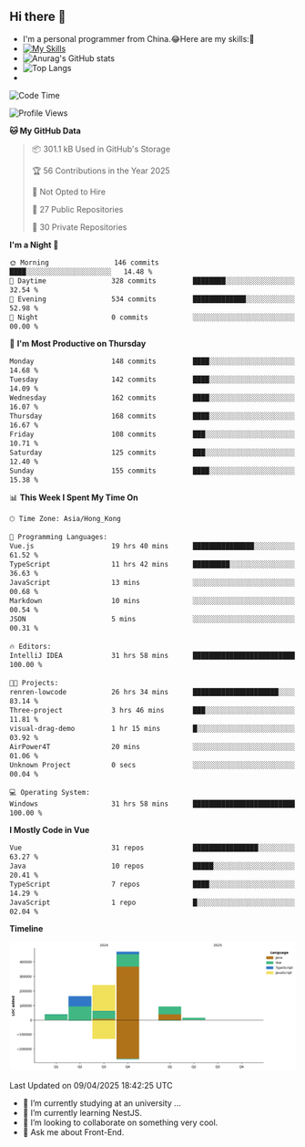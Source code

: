 ## Hi there 👋
- I'm a personal programmer from China.😂Here are my skills:🤔
- [![My Skills](https://skillicons.dev/icons?i=js,html,css,vue,typescript,java,golang)](https://skillicons.dev)
- ![Anurag's GitHub stats](https://github-readme-stats.vercel.app/api?username=FluffyChi-Xing&count_private=true&show_icons=true&theme=radical)
- ![Top Langs](https://github-readme-stats.vercel.app/api/top-langs/?username=FluffyChi-Xing)
- <!--START_SECTION:waka-->
![Code Time](http://img.shields.io/badge/Code%20Time-1%2C306%20hrs%2046%20mins-blue)

![Profile Views](http://img.shields.io/badge/Profile%20Views-0-blue)

**🐱 My GitHub Data** 

> 📦 301.1 kB Used in GitHub's Storage 
 > 
> 🏆 56 Contributions in the Year 2025
 > 
> 🚫 Not Opted to Hire
 > 
> 📜 27 Public Repositories 
 > 
> 🔑 30 Private Repositories 
 > 
**I'm a Night 🦉** 

```text
🌞 Morning                146 commits         ████░░░░░░░░░░░░░░░░░░░░░   14.48 % 
🌆 Daytime                328 commits         ████████░░░░░░░░░░░░░░░░░   32.54 % 
🌃 Evening                534 commits         █████████████░░░░░░░░░░░░   52.98 % 
🌙 Night                  0 commits           ░░░░░░░░░░░░░░░░░░░░░░░░░   00.00 % 
```
📅 **I'm Most Productive on Thursday** 

```text
Monday                   148 commits         ████░░░░░░░░░░░░░░░░░░░░░   14.68 % 
Tuesday                  142 commits         ████░░░░░░░░░░░░░░░░░░░░░   14.09 % 
Wednesday                162 commits         ████░░░░░░░░░░░░░░░░░░░░░   16.07 % 
Thursday                 168 commits         ████░░░░░░░░░░░░░░░░░░░░░   16.67 % 
Friday                   108 commits         ███░░░░░░░░░░░░░░░░░░░░░░   10.71 % 
Saturday                 125 commits         ███░░░░░░░░░░░░░░░░░░░░░░   12.40 % 
Sunday                   155 commits         ████░░░░░░░░░░░░░░░░░░░░░   15.38 % 
```


📊 **This Week I Spent My Time On** 

```text
🕑︎ Time Zone: Asia/Hong_Kong

💬 Programming Languages: 
Vue.js                   19 hrs 40 mins      ███████████████░░░░░░░░░░   61.52 % 
TypeScript               11 hrs 42 mins      █████████░░░░░░░░░░░░░░░░   36.63 % 
JavaScript               13 mins             ░░░░░░░░░░░░░░░░░░░░░░░░░   00.68 % 
Markdown                 10 mins             ░░░░░░░░░░░░░░░░░░░░░░░░░   00.54 % 
JSON                     5 mins              ░░░░░░░░░░░░░░░░░░░░░░░░░   00.31 % 

🔥 Editors: 
IntelliJ IDEA            31 hrs 58 mins      █████████████████████████   100.00 % 

🐱‍💻 Projects: 
renren-lowcode           26 hrs 34 mins      █████████████████████░░░░   83.14 % 
Three-project            3 hrs 46 mins       ███░░░░░░░░░░░░░░░░░░░░░░   11.81 % 
visual-drag-demo         1 hr 15 mins        █░░░░░░░░░░░░░░░░░░░░░░░░   03.92 % 
AirPower4T               20 mins             ░░░░░░░░░░░░░░░░░░░░░░░░░   01.06 % 
Unknown Project          0 secs              ░░░░░░░░░░░░░░░░░░░░░░░░░   00.04 % 

💻 Operating System: 
Windows                  31 hrs 58 mins      █████████████████████████   100.00 % 
```

**I Mostly Code in Vue** 

```text
Vue                      31 repos            ████████████████░░░░░░░░░   63.27 % 
Java                     10 repos            █████░░░░░░░░░░░░░░░░░░░░   20.41 % 
TypeScript               7 repos             ████░░░░░░░░░░░░░░░░░░░░░   14.29 % 
JavaScript               1 repo              █░░░░░░░░░░░░░░░░░░░░░░░░   02.04 % 
```



**Timeline**

![Lines of Code chart](https://raw.githubusercontent.com/FluffyChi-Xing/FluffyChi-Xing/main/assets/bar_graph.png)


 Last Updated on 09/04/2025 18:42:25 UTC
<!--END_SECTION:waka-->
- 🔭 I’m currently studying at an university ...
- 🌱 I’m currently learning NestJS.
- 👯 I’m looking to collaborate on something very cool.
- 💬 Ask me about Front-End.
